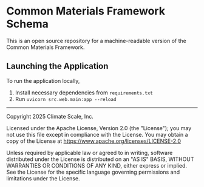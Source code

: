 # Common Materials Framework Schema

This is an open source repository for a machine-readable version of the Common Materials Framework. 

## Launching the Application

To run the application locally, 
1. Install necessary dependencies from `requirements.txt`
2. Run `uvicorn src.web.main:app --reload`

______

Copyright 2025 Climate Scale, Inc.

Licensed under the Apache License, Version 2.0 (the "License"); you may not use this file except in compliance with the License. You may obtain a copy of the License at https://www.apache.org/licenses/LICENSE-2.0

Unless required by applicable law or agreed to in writing, software distributed under the License is distributed on an "AS IS" BASIS, WITHOUT WARRANTIES OR CONDITIONS OF ANY KIND, either express or implied. See the License for the specific language governing permissions and limitations under the License.
